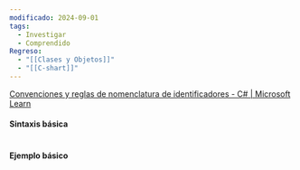 ```yaml
---
modificado: 2024-09-01
tags:
  - Investigar
  - Comprendido
Regreso:
  - "[[Clases y Objetos]]"
  - "[[C-shart]]"
---
```

[Convenciones y reglas de nomenclatura de identificadores - C# | Microsoft Learn](https://learn.microsoft.com/es-es/dotnet/csharp/fundamentals/coding-style/identifier-names)



#### Sintaxis básica

```c#

```
#### Ejemplo básico
```c#

```